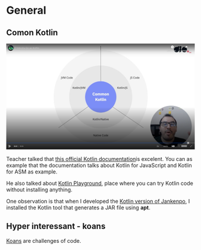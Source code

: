 # General

## Comon Kotlin

![common kotlin](images/common-kotlin.png)

Teacher talked that [this official Kotlin documentation](https://kotlinlang.org/docs/home.html)is excelent. You can as example that the documentation talks about Kotlin for JavaScript and Kotlin for ASM as example.

He also talked about [Kotlin Playground](https://play.kotlinlang.org/), place where you can try Kotlin code without installing anything.

One observation is that when I developed the [Kotlin version of Jankenpo](https://github.com/andreterceiro/jankenpo-kotlin), I installed the Kotlin tool that generates a JAR file using **apt**.


## Hyper interessant - koans

[Koans](https://play.kotlinlang.org/koans/overview) are challenges of code.